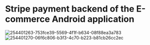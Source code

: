 <h1>Stripe payment backend of the E-commerce Android application</h1>

![254401263-753fce39-5569-4f1f-b634-08f88ea3a783](https://github.com/Nikos-Michelis/-stripe-payment-backend/assets/92666389/da896766-11a7-4706-9366-c737a4f3174b)
![254401270-06f6c806-b3f3-4c70-b223-b81cb26cc2ec](https://github.com/Nikos-Michelis/-stripe-payment-backend/assets/92666389/dc0cf04a-9dcc-45b3-bcaf-d2d267478a01)
